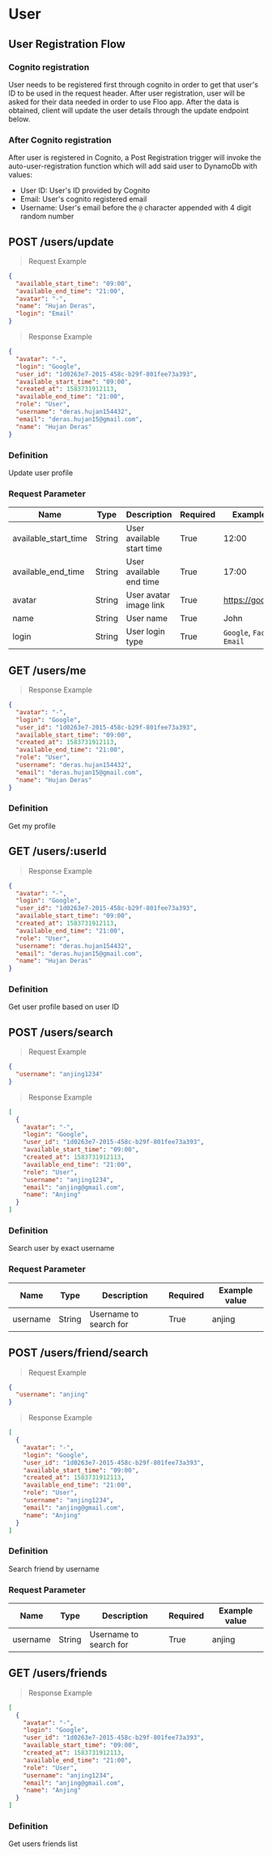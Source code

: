 # User

## User Registration Flow

### Cognito registration

User needs to be registered first through cognito in order to get that user's ID to be used in the request header. After user registration, user will be asked for their data needed in order to use Floo app. After the data is obtained, client will update the user details through the update endpoint below.

### After Cognito registration

After user is registered in Cognito, a Post Registration trigger will invoke the auto-user-registration function which will add said user to DynamoDb with values:

- User ID: User's ID provided by Cognito
- Email: User's cognito registered email
- Username: User's email before the `@` character appended with 4 digit random number

## POST /users/update

> Request Example

```json
{
  "available_start_time": "09:00",
  "available_end_time": "21:00",
  "avatar": "-",
  "name": "Hujan Deras",
  "login": "Email"
}
```

> Response Example

```json
{
  "avatar": "-",
  "login": "Google",
  "user_id": "1d0263e7-2015-458c-b29f-801fee73a393",
  "available_start_time": "09:00",
  "created_at": 1583731912113,
  "available_end_time": "21:00",
  "role": "User",
  "username": "deras.hujan154432",
  "email": "deras.hujan15@gmail.com",
  "name": "Hujan Deras"
}
```

### Definition

Update user profile

### Request Parameter

| Name                 | Type   | Description               | Required | Example value                 |
| -------------------- | ------ | ------------------------- | -------- | ----------------------------- |
| available_start_time | String | User available start time | True     | 12:00                         |
| available_end_time   | String | User available end time   | True     | 17:00                         |
| avatar               | String | User avatar image link    | True     | https://google.com/           |
| name                 | String | User name                 | True     | John                          |
| login                | String | User login type           | True     | `Google`, `Facebook`, `Email` |

## GET /users/me

> Response Example

```json
{
  "avatar": "-",
  "login": "Google",
  "user_id": "1d0263e7-2015-458c-b29f-801fee73a393",
  "available_start_time": "09:00",
  "created_at": 1583731912113,
  "available_end_time": "21:00",
  "role": "User",
  "username": "deras.hujan154432",
  "email": "deras.hujan15@gmail.com",
  "name": "Hujan Deras"
}
```

### Definition

Get my profile

## GET /users/:userId

> Response Example

```json
{
  "avatar": "-",
  "login": "Google",
  "user_id": "1d0263e7-2015-458c-b29f-801fee73a393",
  "available_start_time": "09:00",
  "created_at": 1583731912113,
  "available_end_time": "21:00",
  "role": "User",
  "username": "deras.hujan154432",
  "email": "deras.hujan15@gmail.com",
  "name": "Hujan Deras"
}
```

### Definition

Get user profile based on user ID

## POST /users/search

> Request Example

```json
{
  "username": "anjing1234"
}
```

> Response Example

```json
[
  {
    "avatar": "-",
    "login": "Google",
    "user_id": "1d0263e7-2015-458c-b29f-801fee73a393",
    "available_start_time": "09:00",
    "created_at": 1583731912113,
    "available_end_time": "21:00",
    "role": "User",
    "username": "anjing1234",
    "email": "anjing@gmail.com",
    "name": "Anjing"
  }
]
```

### Definition

Search user by exact username

### Request Parameter

| Name     | Type   | Description            | Required | Example value |
| -------- | ------ | ---------------------- | -------- | ------------- |
| username | String | Username to search for | True     | anjing        |

## POST /users/friend/search

> Request Example

```json
{
  "username": "anjing"
}
```

> Response Example

```json
[
  {
    "avatar": "-",
    "login": "Google",
    "user_id": "1d0263e7-2015-458c-b29f-801fee73a393",
    "available_start_time": "09:00",
    "created_at": 1583731912113,
    "available_end_time": "21:00",
    "role": "User",
    "username": "anjing1234",
    "email": "anjing@gmail.com",
    "name": "Anjing"
  }
]
```

### Definition

Search friend by username

### Request Parameter

| Name     | Type   | Description            | Required | Example value |
| -------- | ------ | ---------------------- | -------- | ------------- |
| username | String | Username to search for | True     | anjing        |

## GET /users/friends

> Response Example

```json
[
  {
    "avatar": "-",
    "login": "Google",
    "user_id": "1d0263e7-2015-458c-b29f-801fee73a393",
    "available_start_time": "09:00",
    "created_at": 1583731912113,
    "available_end_time": "21:00",
    "role": "User",
    "username": "anjing1234",
    "email": "anjing@gmail.com",
    "name": "Anjing"
  }
]
```

### Definition

Get users friends list
